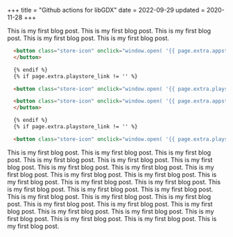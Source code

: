 +++
title = "Github actions for libGDX"
date = 2022-09-29
updated = 2020-11-28
+++

This is my first blog post.
This is my first blog post.
This is my first blog post.
This is my first blog post.
This is my first blog post.

```html
  <button class="store-icon" onclick="window.open( '{{ page.extra.appstore_link }}', '_blank') "> ssssssssssssssssssssssssssssssssssssssssssss
  </button>

  {% endif %}
  {% if page.extra.playstore_link != '' %}

  <button class="store-icon" onclick="window.open( '{{ page.extra.playstore_link }}', '_blank') ">
```


```html
  <button class="store-icon" onclick="window.open( '{{ page.extra.appstore_link }}', '_blank') ">
  </button>

  {% endif %}
  {% if page.extra.playstore_link != '' %}

  <button class="store-icon" onclick="window.open( '{{ page.extra.playstore_link }}', '_blank') ">
```

This is my first blog post.
This is my first blog post.
This is my first blog post.
This is my first blog post.
This is my first blog post.
This is my first blog post.
This is my first blog post.
This is my first blog post.
This is my first blog post.
This is my first blog post.
This is my first blog post.
This is my first blog post.
This is my first blog post.
This is my first blog post.
This is my first blog post.
This is my first blog post.
This is my first blog post.
This is my first blog post.
This is my first blog post.
This is my first blog post.
This is my first blog post.
This is my first blog post.
This is my first blog post.
This is my first blog post.
This is my first blog post.
This is my first blog post.
This is my first blog post.
This is my first blog post.
This is my first blog post.

